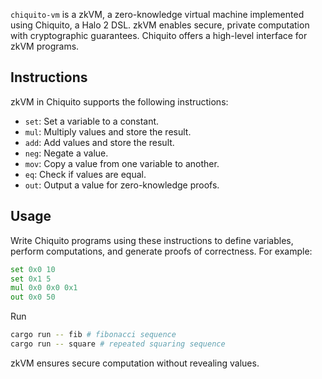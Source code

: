 `chiquito-vm` is a zkVM, a zero-knowledge virtual machine implemented using Chiquito, a Halo 2 DSL. zkVM enables secure, private computation with cryptographic guarantees. Chiquito offers a high-level interface for zkVM programs.

## Instructions

zkVM in Chiquito supports the following instructions:

- `set`: Set a variable to a constant.
- `mul`: Multiply values and store the result.
- `add`: Add values and store the result.
- `neg`: Negate a value.
- `mov`: Copy a value from one variable to another.
- `eq`: Check if values are equal.
- `out`: Output a value for zero-knowledge proofs.

## Usage

Write Chiquito programs using these instructions to define variables, perform computations, and generate proofs of correctness. For example:

```asm
set 0x0 10
set 0x1 5
mul 0x0 0x0 0x1
out 0x0 50
```

Run

```bash
cargo run -- fib # fibonacci sequence
cargo run -- square # repeated squaring sequence
```

zkVM ensures secure computation without revealing values.
